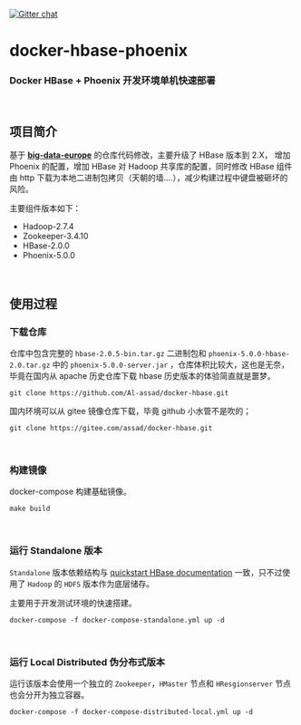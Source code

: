 [![Gitter chat](https://badges.gitter.im/gitterHQ/gitter.png)](https://gitter.im/big-data-europe/Lobby)

# docker-hbase-phoenix

### Docker HBase + Phoenix 开发环境单机快速部署

<br/>

## 项目简介

基于  [**big-data-europe**](https://github.com/big-data-europe/docker-hbase)  的仓库代码修改，主要升级了 HBase 版本到 2.X， 增加 Phoenix 的配置，增加 HBase 对 Hadoop 共享库的配置，同时修改 HBase 组件由 http 下载为本地二进制包拷贝（天朝的墙....），减少构建过程中键盘被砸坏的风险。

主要组件版本如下：

* Hadoop-2.7.4
* Zookeeper-3.4.10
* HBase-2.0.0
* Phoenix-5.0.0

<br/>

## 使用过程

### 下载仓库

仓库中包含完整的 `hbase-2.0.5-bin.tar.gz` 二进制包和 `phoenix-5.0.0-hbase-2.0.tar.gz` 中的 `phoenix-5.0.0-server.jar` ，仓库体积比较大，这也是无奈，毕竟在国内从 apache 历史仓库下载 hbase 历史版本的体验简直就是噩梦。

```
git clone https://github.com/Al-assad/docker-hbase.git
```

国内环境可以从 gitee 镜像仓库下载，毕竟 github 小水管不是吹的；

```
git clone https://gitee.com/assad/docker-hbase.git
```

<br>

### 构建镜像

docker-compose 构建基础镜像。

```
make build
```

<br>

### 运行 Standalone 版本

`Standalone` 版本依赖结构与 [quickstart HBase documentation](https://hbase.apache.org/book.html#quickstart) 一致，只不过使用了 `Hadoop` 的 `HDFS` 版本作为底层储存。

主要用于开发测试环境的快速搭建。

```
docker-compose -f docker-compose-standalone.yml up -d
```

<br>

### 运行 Local Distributed 伪分布式版本

运行该版本会使用一个独立的 `Zookeeper`，`HMaster` 节点和 `HResgionserver`  节点也会分开为独立容器。

```
docker-compose -f docker-compose-distributed-local.yml up -d
```

